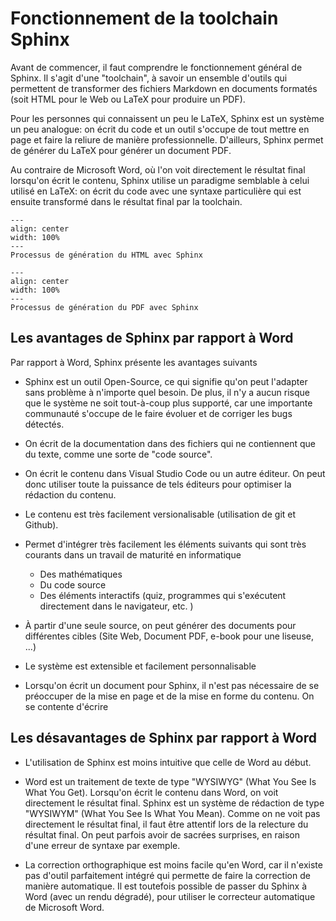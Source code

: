 # Fonctionnement de la toolchain Sphinx

Avant de commencer, il faut comprendre le fonctionnement général de Sphinx. Il
s'agit d'une "toolchain", à savoir un ensemble d'outils qui permettent de
transformer des fichiers Markdown en documents formatés (soit HTML pour le Web
ou LaTeX pour produire un PDF).

Pour les personnes qui connaissent un peu le LaTeX, Sphinx est un système un peu
analogue: on écrit du code et un outil s'occupe de tout mettre en page et faire
la reliure de manière professionnelle. D'ailleurs, Sphinx permet de générer du
LaTeX pour générer un document PDF.

Au contraire de Microsoft Word, où l'on voit directement le résultat final
lorsqu'on écrit le contenu, Sphinx utilise un paradigme semblable à celui
utilisé en LaTeX: on écrit du code avec une syntaxe particulière qui est ensuite
transformé dans le résultat final par la toolchain.

```{figure} figures/make-html.png
---
align: center
width: 100%
---
Processus de génération du HTML avec Sphinx
```

```{figure} figures/make-tmpdf.png
---
align: center
width: 100%
---
Processus de génération du PDF avec Sphinx
```


## Les avantages de Sphinx par rapport à Word

Par rapport à Word, Sphinx présente les avantages suivants

- Sphinx est un outil Open-Source, ce qui signifie qu'on peut l'adapter sans
  problème à n'importe quel besoin. De plus, il n'y a aucun risque que le
  système ne soit tout-à-coup plus supporté, car une importante communauté s'occupe de le faire évoluer et de corriger les bugs détectés.

- On écrit de la documentation dans des fichiers qui ne contiennent que du
  texte, comme une sorte de "code source".

- On écrit le contenu dans Visual Studio Code ou un autre éditeur. On peut donc
  utiliser toute la puissance de tels éditeurs pour optimiser la rédaction du contenu.

- Le contenu est très facilement versionalisable (utilisation de git et Github).

- Permet d'intégrer très facilement les éléments suivants qui sont très courants
  dans un travail de maturité en informatique

  - Des mathématiques
  - Du code source
  - Des éléments interactifs (quiz, programmes qui s'exécutent directement dans
    le navigateur, etc. )

- À partir d'une seule source, on peut générer des documents pour différentes
  cibles (Site Web, Document PDF, e-book pour une liseuse, ...)

- Le système est extensible et facilement personnalisable

- Lorsqu'on écrit un document pour Sphinx, il n'est pas nécessaire de se
  préoccuper de la mise en page et de la mise en forme du contenu. On se
  contente d'écrire

## Les désavantages de Sphinx par rapport à Word

- L'utilisation de Sphinx est moins intuitive que celle de Word au début.

- Word est un traitement de texte de type "WYSIWYG" (What You See Is What You
  Get). Lorsqu'on écrit le contenu dans Word, on voit directement le résultat
  final. Sphinx est un système de rédaction de type "WYSIWYM" (What You See Is
  What You Mean). Comme on ne voit pas directement le résultat final, il faut
  être attentif lors de la relecture du résultat final. On peut parfois avoir de sacrées surprises, en raison d'une erreur de syntaxe par exemple.

- La correction orthographique est moins facile qu'en Word, car il n'existe pas
  d'outil parfaitement intégré qui permette de faire la correction de manière
  automatique. Il est toutefois possible de passer du Sphinx à Word (avec un rendu dégradé), pour utiliser le correcteur automatique de Microsoft Word.
